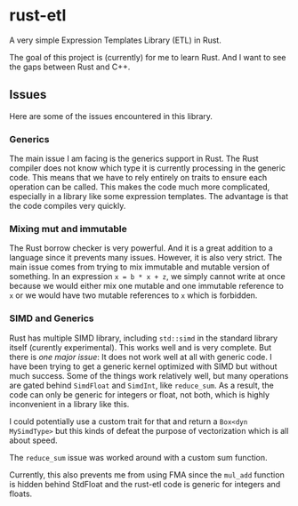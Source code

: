 # rust-etl

A very simple Expression Templates Library (ETL) in Rust. 

The goal of this project is (currently) for me to learn Rust. And I want to see the gaps between Rust and C++.

## Issues

Here are some of the issues encountered in this library.

### Generics

The main issue I am facing is the generics support in Rust. The Rust compiler does not know which type it is currently processing in the generic code. This means that we have to rely entirely on traits to ensure each operation can be called. This makes the code much more complicated, especially in a library like some expression templates. The advantage is that the code compiles very quickly.

### Mixing mut and immutable

The Rust borrow checker is very powerful. And it is a great addition to a language since it prevents many issues. However, it is also very strict. The main issue comes from trying to mix immutable and mutable version of something. In an expression `x = b * x + z`, we simply cannot write at once because we would either mix one mutable and one immutable reference to `x` or we would have two mutable references to `x` which is forbidden.

### SIMD and Generics

Rust has multiple SIMD library, including `std::simd` in the standard library itself (curently experimental). This works well and is very complete. But there is *one major issue*: It does not work well at all with generic code. I have been trying to get a generic kernel optimized with SIMD  but without much success. Some of the things work relatively well, but many operations are gated behind `SimdFloat` and `SimdInt`, like `reduce_sum`. As a result, the code can only be generic for integers or float, not both, which is highly inconvenient in a library like this.

I could potentially use a custom trait for that and return a `Box<dyn MySimdType>` but this kinds of defeat the purpose of vectorization which is all about speed.

The `reduce_sum` issue was worked around with a custom sum function. 

Currently, this also prevents me from using FMA since the `mul_add` function is hidden behind StdFloat and the rust-etl code is generic for integers and floats.
